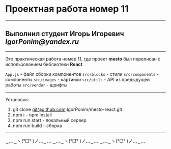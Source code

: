 # Проектная работа номер 11
___________________________
## Выполнил студент Игорь Игоревич _IgorPonim@yandex.ru_

_________________________

Это практическая работа номер 11, где проект **mesto** был переписан с использованием библиотеки **React** 

 ```App.js``` - файл сборки компонентов
 ```src/blocks``` - стили
```src/components``` - компоненты
```src/images``` - картинки
```src/utils``` - API из предыдущей работы
```src/vendor``` - шрифты
___________________________

Установка: 

1. git clone git@github.com:IgorPonim/mesto-react.git
2. npm i - npm install
3. npm run start - локальный сервер
4. npm run build - сборка
___________________________

  ‿︵‿ヽ(°□° )ノ︵‿︵      ‿︵‿ヽ(°□° )ノ︵‿︵     ‿︵‿ヽ(°□° )ノ︵‿︵



